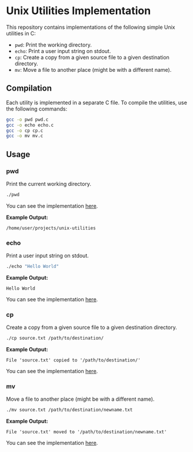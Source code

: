 # Unix Utilities Implementation

This repository contains implementations of the following simple Unix utilities in C:

- `pwd`: Print the working directory.
- `echo`: Print a user input string on stdout.
- `cp`: Create a copy from a given source file to a given destination directory.
- `mv`: Move a file to another place (might be with a different name).

## Compilation

Each utility is implemented in a separate C file. To compile the utilities, use the following commands:

```sh
gcc -o pwd pwd.c
gcc -o echo echo.c
gcc -o cp cp.c
gcc -o mv mv.c
```

## Usage

### pwd

Print the current working directory.

```sh
./pwd
```
You can see the implementation [here](./pwd).

**Example Output:**

```
/home/user/projects/unix-utilities
```

### echo

Print a user input string on stdout.

```sh
./echo "Hello World"
```



**Example Output:**

```
Hello World
```
You can see the implementation [here](./echo).
### cp

Create a copy from a given source file to a given destination directory.

```sh
./cp source.txt /path/to/destination/
```

**Example Output:**

```
File 'source.txt' copied to '/path/to/destination/'
```
You can see the implementation [here](./cp).
### mv

Move a file to another place (might be with a different name).

```sh
./mv source.txt /path/to/destination/newname.txt
```

**Example Output:**

```
File 'source.txt' moved to '/path/to/destination/newname.txt'
```
You can see the implementation [here](./mv).
